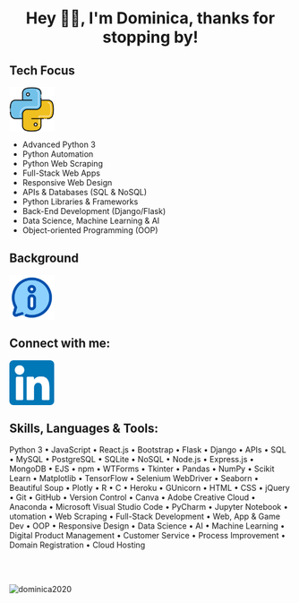 <h1 align="center">Hey 👋🏽, I'm Dominica, thanks for stopping by!</h1>

## Tech Focus
<p align="left">
<a href="https://www.python.org/" target="blank"><img align="center" src="python.png" alt="tech-foucs" height="80" width="80" /></a>
</p>

- Advanced Python 3
- Python Automation
- Python Web Scraping
- Full-Stack Web Apps 
- Responsive Web Design
- APIs & Databases (SQL & NoSQL)
- Python Libraries & Frameworks
- Back-End Development (Django/Flask)
- Data Science, Machine Learning & AI
- Object-oriented Programming (OOP)

## Background
<p align="left">
<a href="https://cometolifeapps.io/about.html" target="blank"><img align="center" src="information2.png" alt="about-me" height="80" width="80" /></a>
</p>

## Connect with me:
<p align="left">
<a href="https://linkedin.com/in/dominicap" target="blank"><img align="center" src="linkedin.png" alt="dominica" height="80" width="80" /></a>
</p>

## Skills, Languages & Tools:
<p>Python 3 • JavaScript • React.js • Bootstrap • Flask • Django • APIs • SQL • MySQL • PostgreSQL • SQLite • NoSQL • Node.js • Express.js • MongoDB • EJS • npm • WTForms • Tkinter • Pandas • NumPy • Scikit Learn • Matplotlib • TensorFlow • Selenium WebDriver • Seaborn • Beautiful Soup • Plotly • R • C • Heroku • GUnicorn • HTML • CSS • jQuery • Git • GitHub • Version Control • Canva • Adobe Creative Cloud • Anaconda • Microsoft Visual Studio Code • PyCharm • Jupyter Notebook • utomation • Web Scraping • Full-Stack Development • Web, App & Game Dev • OOP • Responsive Design • Data Science • AI • Machine Learning • Digital Product Management • Customer Service • Process Improvement • Domain Registration • Cloud Hosting</p>

<br>
<br>

<p align="left"> <img src="https://komarev.com/ghpvc/?username=dominica2020&label=Profile%20Views&color=brightgreen&style=for-the-badge" alt="dominica2020" /> </p>

